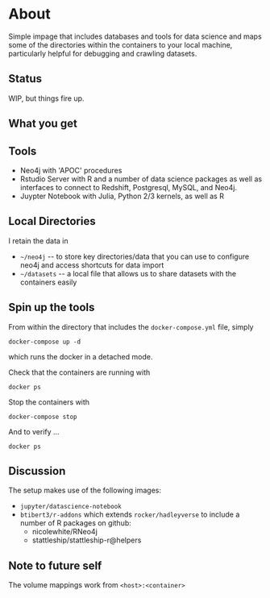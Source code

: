 # About

Simple impage that includes databases and tools for data science and maps some of the directories within the containers to your local machine, particularly helpful for debugging and crawling datasets.

## Status

WIP, but things fire up.

## What you get

## Tools

- Neo4j with 'APOC' procedures
- Rstudio Server with R and a number of data science packages as well as interfaces to connect to Redshift, Postgresql, MySQL, and Neo4j.
- Juypter Notebook with Julia, Python 2/3 kernels, as well as R

## Local Directories

I retain the data in

- `~/neo4j`
  -- to store key directories/data that you can use to configure neo4j and access shortcuts for data import
- `~/datasets`
  -- a local file that allows us to share datasets with the containers easily

## Spin up the tools

From within the directory that includes the `docker-compose.yml` file, simply

```
docker-compose up -d
```
which runs the docker in a detached mode.

Check that the containers are running with

```
docker ps
```

Stop the containers with

```
docker-compose stop
```

And to verify ...

```
docker ps
```

## Discussion

The setup makes use of the following images:

- `jupyter/datascience-notebook`
- `btibert3/r-addons` which extends `rocker/hadleyverse` to include a number of R packages on github:  
    - nicolewhite/RNeo4j  
    - stattleship/stattleship-r@helpers

## Note to future self
The volume mappings work from `<host>:<container>`
